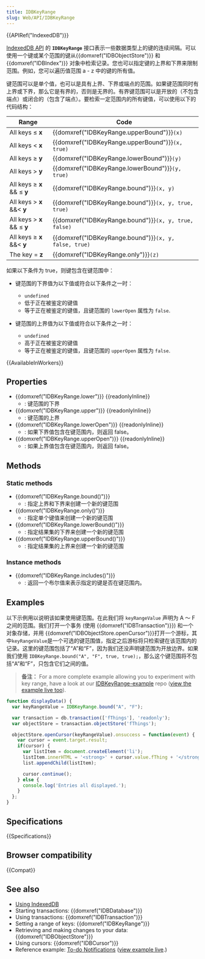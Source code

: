 ```yaml
---
title: IDBKeyRange
slug: Web/API/IDBKeyRange
---
```


{{APIRef("IndexedDB")}}

[IndexedDB API](/zh-CN/docs/Web/API/IndexedDB_API) 的 **`IDBKeyRange`** 接口表示一些数据类型上的键的连续间隔。可以使用一个键或某个范围的键从{{domxref("IDBObjectStore")}} 和{{domxref("IDBIndex")}} 对象中检索记录。您也可以指定键的上界和下界来限制范围。例如，您可以遍历值范围 a - z 中的键的所有值。

键范围可以是单个值，也可以是具有上界、下界或端点的范围。如果键范围同时有上界或下界，那么它是有界的，否则是无界的。有界键范围可以是开放的（不包含端点）或闭合的（包含了端点）。要检索一定范围内的所有键值，可以使用以下的代码结构：

| Range                       | Code                                                              |
| --------------------------- | ----------------------------------------------------------------- |
| All keys ≤ **x**            | {{domxref("IDBKeyRange.upperBound")}}`(x)`             |
| All keys < **x**            | {{domxref("IDBKeyRange.upperBound")}}`(x, true)`       |
| All keys ≥ **y**            | {{domxref("IDBKeyRange.lowerBound")}}`(y)`             |
| All keys > **y**            | {{domxref("IDBKeyRange.lowerBound")}}`(y, true)`       |
| All keys ≥ **x** && ≤ **y** | {{domxref("IDBKeyRange.bound")}}`(x, y)`              |
| All keys > **x** &&< **y**  | {{domxref("IDBKeyRange.bound")}}`(x, y, true, true)`  |
| All keys > **x** && ≤ **y** | {{domxref("IDBKeyRange.bound")}}`(x, y, true, false)` |
| All keys ≥ **x** &&< **y**  | {{domxref("IDBKeyRange.bound")}}`(x, y, false, true)` |
| The key = **z**             | {{domxref("IDBKeyRange.only")}}`(z)`                     |

如果以下条件为 true，则键包含在键范围中：

- 键范围的下界值为以下值或符合以下条件之一时：

  - `undefined`
  - 低于正在被鉴定的键值
  - 等于正在被鉴定的键值，且键范围的 `lowerOpen` 属性为 `false`.

- 键范围的上界值为以下值或符合以下条件之一时：

  - `undefined`
  - 高于正在被鉴定的键值
  - 等于正在被鉴定的键值，且键范围的 `upperOpen` 属性为 `false`.

{{AvailableInWorkers}}

## Properties

- {{domxref("IDBKeyRange.lower")}} {{readonlyInline}}
  - : 键范围的下界
- {{domxref("IDBKeyRange.upper")}} {{readonlyInline}}
  - : 键范围的上界
- {{domxref("IDBKeyRange.lowerOpen")}} {{readonlyInline}}
  - : 如果下界值包含在键范围内，则返回 false。
- {{domxref("IDBKeyRange.upperOpen")}} {{readonlyInline}}
  - : 如果上界值包含在键范围内，则返回 false。

## Methods

### Static methods

- {{domxref("IDBKeyRange.bound()")}}
  - : 指定上界和下界来创建一个新的键范围
- {{domxref("IDBKeyRange.only()")}}
  - : 指定单个键值来创建一个新的键范围
- {{domxref("IDBKeyRange.lowerBound()")}}
  - : 指定结果集的下界来创建一个新的键范围
- {{domxref("IDBKeyRange.upperBound()")}}
  - : 指定结果集的上界来创建一个新的键范围

### Instance methods

- {{domxref("IDBKeyRange.includes()")}}
  - : 返回一个布尔值来表示指定的键是否在键范围内。

## Examples

以下示例用以说明该如果使用键范围。在此我们将 `keyRangeValue` 声明为 A ～ F 之间的范围。我们打开一个事务 (使用 {{domxref("IDBTransaction")}}) 和一个对象存储，并用 {{domxref("IDBObjectStore.openCursor")}}打开一个游标，其中`keyRangeValue`是一个可选的键范围值，指定之后游标将只检索键在该范围内的记录。这里的键范围包括了“A”和“F”，因为我们还没声明键范围为开放边界。如果我们使用 `IDBKeyRange.bound("A", "F", true, true);`，那么这个键范围将不包括“A”和“F”，只包含它们之间的值。

> **备注：** For a more complete example allowing you to experiment with key range, have a look at our [IDBKeyRange-example](https://github.com/mdn/dom-examples/tree/main/indexeddb-examples/idbkeyrange) repo ([view the example live too](http://mdn.github.io/dom-examples/indexeddb-examples/idbkeyrange/)).

```js
function displayData() {
  var keyRangeValue = IDBKeyRange.bound("A", "F");

  var transaction = db.transaction(['fThings'], 'readonly');
  var objectStore = transaction.objectStore('fThings');

  objectStore.openCursor(keyRangeValue).onsuccess = function(event) {
    var cursor = event.target.result;
    if(cursor) {
      var listItem = document.createElement('li');
      listItem.innerHTML = '<strong>' + cursor.value.fThing + '</strong>, ' + cursor.value.fRating;
      list.appendChild(listItem);

      cursor.continue();
    } else {
      console.log('Entries all displayed.');
    }
  };
}
```

## Specifications

{{Specifications}}

## Browser compatibility

{{Compat}}

## See also

- [Using IndexedDB](/zh-CN/docs/Web/API/IndexedDB_API/Using_IndexedDB)
- Starting transactions: {{domxref("IDBDatabase")}}
- Using transactions: {{domxref("IDBTransaction")}}
- Setting a range of keys: {{domxref("IDBKeyRange")}}
- Retrieving and making changes to your data: {{domxref("IDBObjectStore")}}
- Using cursors: {{domxref("IDBCursor")}}
- Reference example: [To-do Notifications](https://github.com/mdn/to-do-notifications/tree/gh-pages) ([view example live](http://mdn.github.io/to-do-notifications/).)
